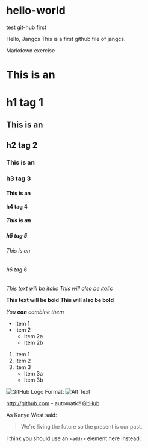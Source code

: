 # hello-world
test git-hub first

Hello, Jangcs
This is a first github file of jangcs.

Markdown exercise

# This is an <h1> h1 tag 1
## This is an <h2> h2 tag 2
### This is an <h3> h3 tag 3
#### This is an <h4> h4 tag 4
##### This is an <h5> h5 tag 5 
###### This is an <h6> h6 tag 6

*This text will be italic*
_This will also be italic_

**This text will be bold**
__This will also be bold__

_You **can** combine them_

* Item 1
* Item 2
  * Item 2a
  * Item 2b


1. Item 1
2. Item 2
3. Item 3
   * Item 3a
   * Item 3b
   
   
![GitHub Logo](/images/logo.png)
Format: ![Alt Text](url)   

http://github.com - automatic!
[GitHub](http://github.com)


As Kanye West said:

> We're living the future so
> the present is our past.

I think you should use an
`<addr>` element here instead.

